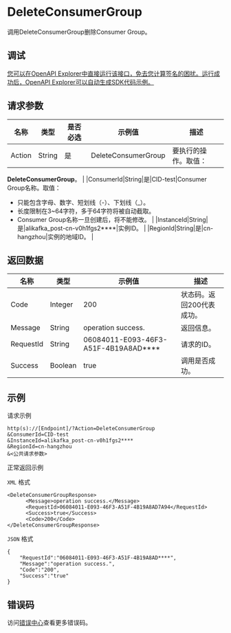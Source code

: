 # DeleteConsumerGroup

调用DeleteConsumerGroup删除Consumer Group。

## 调试

[您可以在OpenAPI Explorer中直接运行该接口，免去您计算签名的困扰。运行成功后，OpenAPI Explorer可以自动生成SDK代码示例。](https://api.aliyun.com/#product=alikafka&api=DeleteConsumerGroup&type=RPC&version=2019-09-16)

## 请求参数

|名称|类型|是否必选|示例值|描述|
|--|--|----|---|--|
|Action|String|是|DeleteConsumerGroup|要执行的操作。取值：

 **DeleteConsumerGroup**。 |
|ConsumerId|String|是|CID-test|Consumer Group名称。取值：

 -   只能包含字母、数字、短划线（-）、下划线（\_）。
-   长度限制在3~64字符，多于64字符将被自动截取。
-   Consumer Group名称一旦创建后，将不能修改。 |
|InstanceId|String|是|alikafka\_post-cn-v0h1fgs2\*\*\*\*|实例ID。 |
|RegionId|String|是|cn-hangzhou|实例的地域ID。 |

## 返回数据

|名称|类型|示例值|描述|
|--|--|---|--|
|Code|Integer|200|状态码。返回200代表成功。 |
|Message|String|operation success.|返回信息。 |
|RequestId|String|06084011-E093-46F3-A51F-4B19A8AD\*\*\*\*|请求的ID。 |
|Success|Boolean|true|调用是否成功。 |

## 示例

请求示例

```
http(s)://[Endpoint]/?Action=DeleteConsumerGroup
&ConsumerId=CID-test
&InstanceId=alikafka_post-cn-v0h1fgs2****
&RegionId=cn-hangzhou
&<公共请求参数>
```

正常返回示例

`XML` 格式

```
<DeleteConsumerGroupResponse>
      <Message>operation success.</Message>
      <RequestId>06084011-E093-46F3-A51F-4B19A8AD7A94</RequestId>
      <Success>true</Success>
      <Code>200</Code>
</DeleteConsumerGroupResponse>
```

`JSON` 格式

```
{
    "RequestId":"06084011-E093-46F3-A51F-4B19A8AD****",
    "Message":"operation success.",
    "Code":"200",
    "Success":"true"
}
```

## 错误码

访问[错误中心](https://error-center.alibabacloud.com/status/product/alikafka)查看更多错误码。


